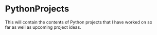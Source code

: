 # PythonProjects
This will contain the contents of Python projects that I have worked on so far as well as upcoming project ideas. 
